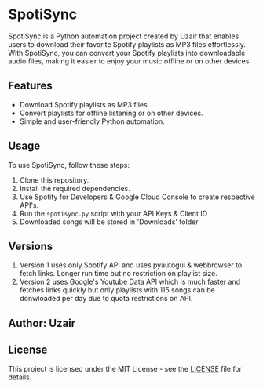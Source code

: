 # SpotiSync

SpotiSync is a Python automation project created by Uzair that enables users to download their favorite Spotify playlists as MP3 files effortlessly. With SpotiSync, you can convert your Spotify playlists into downloadable audio files, making it easier to enjoy your music offline or on other devices.

## Features

- Download Spotify playlists as MP3 files.
- Convert playlists for offline listening or on other devices.
- Simple and user-friendly Python automation.

## Usage

To use SpotiSync, follow these steps:

1. Clone this repository.
2. Install the required dependencies.
3. Use Spotify for Developers & Google Cloud Console to create respective API's.
4. Run the `spotisync.py` script with your API Keys & Client ID
5. Downloaded songs will be stored in 'Downloads' folder

## Versions
1. Version 1 uses only Spotify API and uses pyautogui & webbrowser to fetch links. Longer run time but no restriction on playlist size.
2. Version 2 uses Google's Youtube Data API which is much faster and fetches links quickly but only playlists with 115 songs can be donwloaded per day due to quota restrictions on API.

## Author: Uzair

## License

This project is licensed under the MIT License - see the [LICENSE](LICENSE) file for details.


